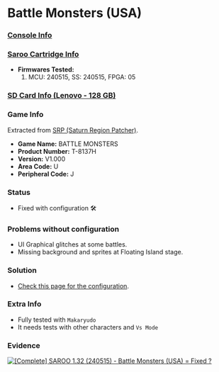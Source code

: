 # Battle Monsters (USA)

### [Console Info](../../../../Info/Consoles/VA13/README.md)

### [Saroo Cartridge Info](../../../../Info/Cartridges/RetroGameParadiseStore/1.32F/README.md)

- <b>Firmwares Tested:</b>
  1. MCU: 240515, SS: 240515, FPGA: 05

### [SD Card Info (Lenovo - 128 GB)](../../../../Info/SdCards/Lenovo/128GB/README.md)

### Game Info

Extracted from [SRP (Saturn Region Patcher)](https://segaxtreme.net/resources/saturn-region-patcher.81/download).

- <b>Game Name:</b> BATTLE MONSTERS
- <b>Product Number:</b> T-8137H
- <b>Version:</b> V1.000
- <b>Area Code:</b> U
- <b>Peripheral Code:</b> J

### Status

- Fixed with configuration :hammer_and_wrench:

### Problems without configuration

- UI Graphical glitches at some battles.
- Missing background and sprites at Floating Island stage.

### Solution

- [Check this page for the configuration](https://github.com/williamdsw/saroo-configuration-list/blob/master/U/T-8137H/README.md).

### Extra Info

- Fully tested with `Makaryudo`
- It needs tests with other characters and `Vs Mode`

### Evidence

[![[Complete] SAROO 1.32 (240515) - Battle Monsters (USA) = Fixed ?](https://img.youtube.com/vi/YXsIwt-ZTSw/0.jpg)](https://www.youtube.com/watch?v=YXsIwt-ZTSw)
